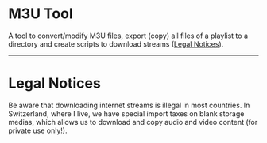 # M3U Tool

A tool to convert/modify M3U files, export (copy) all files of a playlist to a
directory and create scripts to download streams ([Legal Notices](#legal-notices)).



---

# Legal Notices

Be aware that downloading internet streams is illegal in most countries. In
Switzerland, where I live, we have special import taxes on blank storage medias,
which allows us to download and copy audio and video content (for private use
only!).
